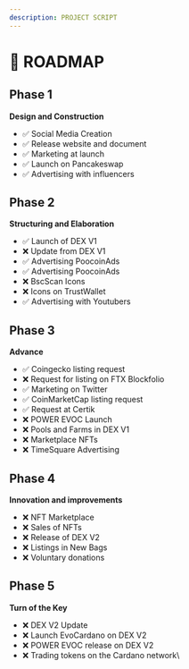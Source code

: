 ```yaml
---
description: PROJECT SCRIPT
---
```


# 📖  ROADMAP

## **Phase 1**

**Design and Construction**

* ✅ Social Media Creation
* ✅ Release website and document
* ✅ Marketing at launch
* ✅ Launch on Pancakeswap
* ✅ Advertising with influencers

## **Phase 2**

**Structuring and Elaboration**

* ✅ Launch of DEX V1
* ❌ Update from DEX V1
* ✅ Advertising PoocoinAds
* ✅ Advertising PoocoinAds
* ❌ BscScan Icons
* ❌ Icons on TrustWallet
* ✅ Advertising with Youtubers

## **Phase 3**

**Advance**

* ✅ Coingecko listing request
* ❌ Request for listing on FTX Blockfolio
* ✅ Marketing on Twitter
* ✅ CoinMarketCap listing request
* ✅ Request at Certik
* ❌ POWER EVOC Launch
* ❌ Pools and Farms in DEX V1
* ❌ Marketplace NFTs
*   ❌ TimeSquare Advertising



## **Phase 4**

**Innovation and improvements**

* ❌ NFT Marketplace
* ❌ Sales of NFTs
* ❌ Release of DEX V2
* ❌ Listings in New Bags
* ❌ Voluntary donations

## **Phase 5**

**Turn of the Key**

* ❌ DEX V2 Update
* ❌ Launch EvoCardano on DEX V2
* ❌ POWER EVOC release on DEX V2
* ❌ Trading tokens on the Cardano network\
